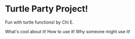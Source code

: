 # Turtle Party Project!
Fun with turtle functions!
by Chi E.

What's cool about it! How to use it! Why someone might use it! 
